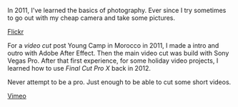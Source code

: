 In 2011, I've learned the basics of photography. Ever since I try sometimes to go out with my cheap camera and take some pictures.

<a class="btn btn-primary btn-lg" target="_blank" href="https://www.flickr.com/photos/dmorses/
"><i class="fab fa-flickr"></i> Flickr</a>

For a _video cut_ post Young Camp in Morocco in 2011, I made a intro and outro with Adobe After Effect. Then the main video cut was build with Sony Vegas Pro. After that first experience, for some holiday video projects, I learned how to use _Final Cut Pro X_ back in 2012.

Never attempt to be a pro. Just enough to be able to cut some short videos.

<a class="btn btn-primary btn-lg" target="_blank" href="https://vimeo.com/dmorses
"><i class="fab fa-vimeo"></i> Vimeo</a>
